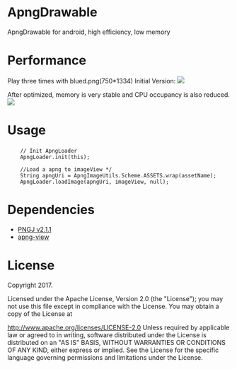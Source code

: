 # ApngDrawable
ApngDrawable for android, high efficiency, low memory

# Performance

Play three times with blued.png(750*1334)
Initial Version:
![](https://github.com/kris520/ApngDrawable/blob/master/before.jpeg)


After optimized, memory is very stable and CPU occupancy is also reduced.
![](https://github.com/kris520/ApngDrawable/blob/master/now.jpeg)


# Usage
###
		// Init ApngLoader
		ApngLoader.init(this);

		//Load a apng to imageView */
		String apngUri = ApngImageUtils.Scheme.ASSETS.wrap(assetName);
		ApngLoader.loadImage(apngUri, imageView, null);


# Dependencies
* [PNGJ v2.1.1](https://github.com/leonbloy/pngj/)
* [apng-view](https://github.com/sahasbhop/apng-view)


# License
Copyright 2017.

Licensed under the Apache License, Version 2.0 (the "License"); you may not use this file except in compliance with the License. You may obtain a copy of the License at

http://www.apache.org/licenses/LICENSE-2.0
Unless required by applicable law or agreed to in writing, software distributed under the License is distributed on an "AS IS" BASIS, WITHOUT WARRANTIES OR CONDITIONS OF ANY KIND, either express or implied. See the License for the specific language governing permissions and limitations under the License.
